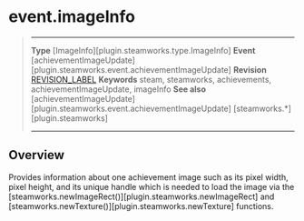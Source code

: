 # event.imageInfo

> --------------------- ------------------------------------------------------------------------------------------
> __Type__              [ImageInfo][plugin.steamworks.type.ImageInfo]
> __Event__             [achievementImageUpdate][plugin.steamworks.event.achievementImageUpdate]
> __Revision__          [REVISION_LABEL](REVISION_URL)
> __Keywords__          steam, steamworks, achievements, achievementImageUpdate, imageInfo
> __See also__          [achievementImageUpdate][plugin.steamworks.event.achievementImageUpdate]
>                       [steamworks.*][plugin.steamworks]
> --------------------- ------------------------------------------------------------------------------------------

## Overview

Provides information about one achievement image such as its pixel width, pixel height, and its unique handle which is needed to load the image via the [steamworks.newImageRect()][plugin.steamworks.newImageRect] and [steamworks.newTexture()][plugin.steamworks.newTexture] functions.

